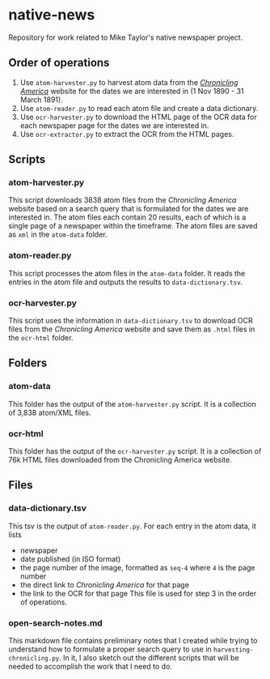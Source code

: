 # native-news
Repository for work related to Mike Taylor's native newspaper project.

## Order of operations
1. Use `atom-harvester.py` to harvest atom data from the _[Chronicling America](https://chroniclingamerica.loc.gov/)_ website for the dates we are interested in (1 Nov 1890 - 31 March 1891). 
2. Use `atom-reader.py` to read each atom file and create a data dictionary.
3. Use `ocr-harvester.py` to download the HTML page of the OCR data for each newspaper page for the dates we are interested in.  
4. Use `ocr-extractor.py` to extract the OCR from the HTML pages.

## Scripts

### atom-harvester.py
This script downloads 3838 atom files from the _Chronicling America_ website based on a search query that is formulated for the dates we are interested in. The atom files each contain 20 results, each of which is a single page of a newspaper within the timeframe. The atom files are saved as `xml` in the `atom-data` folder.

### atom-reader.py
This script processes the atom files in the `atom-data` folder. It reads the entries in the atom file and outputs the results to `data-dictionary.tsv`.

### ocr-harvester.py
This script uses the information in `data-dictionary.tsv` to download OCR files from the _Chronicling America_ website and save them as `.html` files in the `ocr-html` folder.

## Folders

### atom-data
This folder has the output of the `atom-harvester.py` script. It is a collection of 3,838 atom/XML files.

### ocr-html
This folder has the output of the `ocr-harvester.py` script. It is a collection of 76k HTML files downloaded from the Chronicling America website.

## Files

### data-dictionary.tsv
This tsv is the output of `atom-reader.py`. For each entry in the atom data, it lists 
- newspaper
- date published (in ISO format)
- the page number of the image, formatted as `seq-4` where `4` is the page number
- the direct link to _Chronicling America_ for that page
- the link to the OCR for that page
This file is used for step 3 in the order of operations.

### open-search-notes.md
This markdown file contains preliminary notes that I created while trying to understand how to formulate a proper search query to use in `harvesting-chronicling.py`. In it, I also sketch out the different scripts that will be needed to accomplish the work that I need to do.

